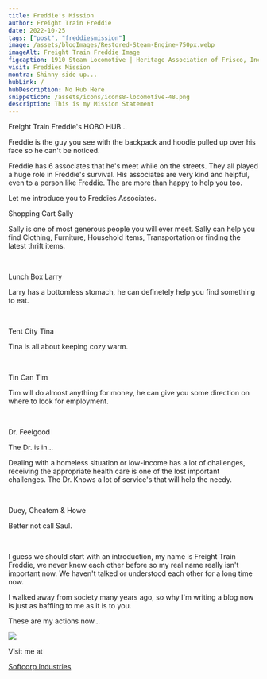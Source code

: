 ```yaml
---
title: Freddie's Mission
author: Freight Train Freddie
date: 2022-10-25
tags: ["post", "freddiesmission"]
image: /assets/blogImages/Restored-Steam-Engine-750px.webp
imageAlt: Freight Train Freddie Image
figcaption: 1910 Steam Locomotive | Heritage Association of Frisco, Inc
visit: Freddies Mission
montra: Shinny side up...
hubLink: /
hubDescription: No Hub Here
snippeticon: /assets/icons/icons8-locomotive-48.png
description: This is my Mission Statement
---
```


<p class="post__lead">Freight Train Freddie's HOBO HUB...</p>
<div class="post__body">
<p>
Freddie is the guy you see with the backpack and hoodie pulled up over his face so he can't be noticed. 
</p>
<p>
Freddie has 6 associates that he's meet while on the streets. They all played a huge role in Freddie's survival. His associates are very kind and helpful, even to a person like Freddie. The are more than happy to help you too.
</p>
<p>Let me introduce you to Freddies Associates.
<br>
<p class="post__body__subHeader">
Shopping Cart Sally
</p>
<p>
Sally is one of most generous people you will ever meet. Sally can help you find Clothing, Furniture, Household items, Transportation or finding the latest thrift items.
</p>
<br>
<p class="post__body__subHeader">
Lunch Box Larry
</p>
<p>
Larry has a bottomless stomach, he can definetely help you find something to eat.
</p>
<br>
<p class="post__body__subHeader">
Tent City Tina
</p>
<p>
Tina is all about keeping cozy warm.
</p>
<br>
<p class="post__body__subHeader">
Tin Can Tim
</p>
<p>
Tim will do almost anything for money, he can give you some direction on where to look for employment.
</p>
<br>
<p class="post__body__subHeader">
Dr. Feelgood
</p>
<p>
The Dr. is in...
</p>
<p>
Dealing with a homeless situation or low-income has a lot of challenges, receiving the appropriate health care is one of the lost important challenges. The Dr. Knows a lot of service's that will help the needy.
</p>
<br>
<p class="post__body__subHeader">
Duey, Cheatem & Howe
<p>
Better not call Saul.
</p>
<br>
<p>
I guess we should start with an introduction, my name is Freight Train Freddie, we never knew each other before so my real name really isn't important now. We haven't talked or understood each other for a long time now.
</p>
<p>
I walked away from society many years ago, so why I'm writing a blog now is just as baffling to me as it is to you. 
</p>
<p>
These are my actions now...
</p>
</div>
<div class="post__link">
  <img src="/assets/profilePics/profile-freddie_3.jpg" />
  <p>Visit me at</p>
  <a href="https://softcorpindustries.tech" target="_blank">Softcorp Industries</a>
</div>